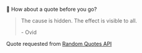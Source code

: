 📣 How about a quote before you go?

> The cause is hidden. The effect is visible to all.
>
> <p>- Ovid</p>

Quote requested from [Random Quotes API](https://github.com/lukePeavey/quotable)
